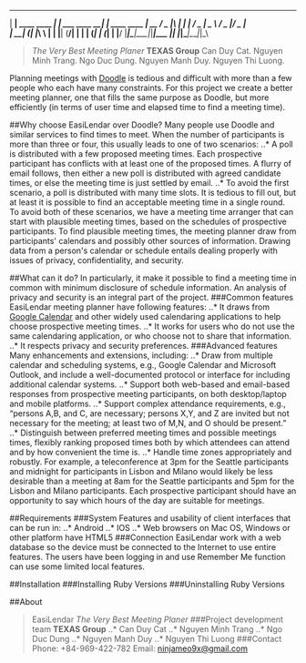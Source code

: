  ____               _                    _
|  __| ____ ____  _| |    ___  ____   __| | ____ ____
|  __ / _  |\  _\| | |   / _ \|  _ \ / _  |/ _  |    \
|  __| (_| |_\ \ | | |__| (__/| | | | (_| | (_| | |__/
|____|\____|\___\|_|____|\___ |_| |_|\____|\____|_|\_\

>_The Very Best Meeting Planer_
>__TEXAS Group__
>Can Duy Cat.
>Nguyen Minh Trang.
>Ngo Duc Dung.
>Nguyen Manh Duy.
>Nguyen Thi Luong.

Planning meetings with [Doodle](http://doodle.com/ "Doodle") is tedious and difficult with more than a few people who each have many constraints. For this project we create a better meeting planner, one that fills the same purpose as Doodle, but more efficiently (in terms of user time and elapsed time to find a meeting time).

##Why choose EasiLendar over Doodle?
Many people use Doodle and similar services to find times to meet. When the number of participants is more than three or four, this usually leads to one of two scenarios:
..* A poll is distributed with a few proposed meeting times. Each prospective participant has conflicts with at least one of the proposed times. A flurry of email follows, then either a new poll is distributed with agreed candidate times, or else the meeting time is just settled by email.
..* To avoid the first scenario, a poll is distributed with many time slots. It is tedious to fill out, but at least it is possible to find an acceptable meeting time in a single round.
To avoid both of these scenarios, we have a meeting time arranger that can start with plausible meeting times, based on the schedules of prospective participants. To find plausible meeting times, the meeting planner draw from participants' calendars and possibly other sources of information.
Drawing data from a person's calendar or schedule entails dealing properly with issues of privacy, confidentiality, and security.

##What can it do?
In particularly, it make it possible to find a meeting time in common with minimum disclosure of schedule information. An analysis of privacy and security is an integral part of the project.
###Common features
EasiLendar meeting planner have following features:
..* It draws from [Google Calendar](http://google.com/calendar/ "Google Calendar") and other widely used calendaring applications to help choose prospective meeting times.
..* It works for users who do not use the same calendaring application, or who choose not to share that information.
..* It respects privacy and security preferences.
###Advanced features
Many enhancements and extensions, including:
..* Draw from multiple calendar and scheduling systems, e.g., Google Calendar and Microsoft Outlook, and include a well-documented protocol or interface for including additional calendar systems.
..* Support both web-based and email-based responses from prospective meeting participants, on both desktop/laptop and mobile platforms.
..* Support complex attendance requirements, e.g., “persons A,B, and C, are necessary; persons X,Y, and Z are invited but not necessary for the meeting; at least two of M,N, and O should be present.”
..* Distinguish between preferred meeting times and possible meetings times, flexibly ranking proposed times both by which attendees can attend and by how convenient the time is.
..* Handle time zones appropriately and robustly. For example, a teleconference at 3pm for the Seattle participants and midnight for participants in Lisbon and Milano would likely be less desirable than a meeting at 8am for the Seattle participants and 5pm for the Lisbon and Milano participants. Each prospective participant should have an opportunity to say which hours of the day are suitable for meetings.

##Requirements
###System
Features and usability of client interfaces that can be run in:
..* Android
..* IOS
..* Web browsers on Mac OS, Windows or other platform have HTML5
###Connection
EasiLendar work with a web database so the device must be connected to the Internet to use entire features. The users have been logging in and use Remember Me function can use some limited local features.

##Installation
###Installing Ruby Versions
###Uninstalling Ruby Versions

##About
>EasiLendar
>_The Very Best Meeting Planer_
###Project development team
__TEXAS Group__
..* Can Duy Cat
..* Nguyen Minh Trang
..* Ngo Duc Dung
..* Nguyen Manh Duy
..* Nguyen Thi Luong
###Contact
Phone: +84-969-422-782
Email: ninjameo9x@gmail.com